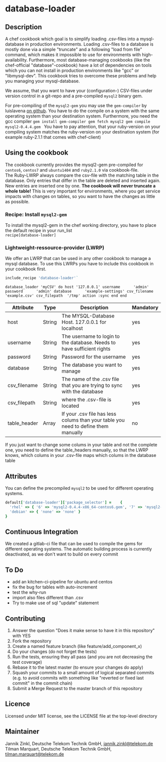 # database-loader
## Description

A chef cookbook which goal is to simplify loading .csv-files into a mysql-database in production environments. Loading .csv-files to a database is mostly done via a simple "truncate" and a following "load from file" command, which makes it impossible to use for environments with high-availability. Furthermore, most database-managing cookbooks (like the chef-official "database"-cookbook) have a lot of dependencies on tools which you can not install in production environments like "gcc" or "libmysql-dev". This cookbook tries to overcome these problems and help you managing your mysql-database.

We assume, that you want to have your (configuration-) CSV-files under version control in a git-repo and a pre-compiled `mysql2` binary gem.  

For pre-compiling of the `mysql2-gem` you may use the `gem-compiler` by luislavena [on github](https://github.com/luislavena/gem-compiler). You have to do the compile on a system with the same operating system than your destination system. Furthermore, you need the gcc compiler
`gem install gem-compiler
 gem fetch mysql2
 gem compile mysql2-0.4.4.gem
`
You have to pay attention, that your ruby-version on your compiling system matches the ruby-version on your destination system (for example ruby-2.1.1 that comes with chef-client) 


## Using the cookbook
The cookbook currently provides the mysql2-gem pre-compiled for `centos6`, `centos7` and `ubuntu1404` and `ruby2.1.0` via cookbook-file.  
The Ruby-LWRP always compare the csv-file with the matching table in the database. Only entries that differ in the table are deleted and inserted again. New entries are inserted one by one. **The cookbook will never truncate a whole table!** This is very important for environments, where you get service impacts with changes on tables, so you want to have the changes as little as possible.

### Recipe: Install `mysql2-gem`
To install the mysql2-gem in the chef working directory, you have to place the default recipe in your run_list  
`recipe[database-loader]` 

### Lightweight-ressource-provider (LWRP)
We offer an LWRP that can be used in any other cookbook to manage a mysql database. To use this LWRPs you have to include this cookbook in your cookbook first.
```ruby
include_recipe 'database-loader'`  
```

`database_loader 'myCSV' do
    host '127.0.0.1'
    username      'admin'
    password      'admin'
    database      'example-settings'
    csv_filename  'example.csv'
    csv_filepath  '/tmp'
    action :sync
  end
end`

Attribute | Type | Description | Mandatory
----------| ----- | --------   | --------
host |  String | The MYSQL-Database Host. 127.0.0.1 for localhost | yes
username | String | The username to login to the database. Needs to have sufficient rights | yes
password | String | Password for the username | yes
database | String | The database you want to manage | yes
csv_filename | String | The name of the .csv file that you are trying to sync with the database | yes
csv_filepath | String | where the .csv-file is located | yes
table_header | Array | If your .csv file has less colums than your table you need to define them manually | no

If you just want to change some colums in your table and not the complete one, you need to define the table_headers manually, so that the LWRP knows, which colums in your .csv-file maps which colums in the database table

## Attributes
You can define the precompiled `mysql2` to be used for different operating systems.  
```ruby
default['database-loader']['package_selector'] =    {
  'rhel' => { '6' => 'mysql2-0.4.4-x86_64-centos6.gem', '7' => 'mysql2-0.4.4-x86_64-centos7.gem' },
  'debian' => { 'none' => 'none' }
}
```

## Continuous Integration
We created a gitlab-ci file that can be used to compile the gems for different operating systems. The automatic building process is currently deactivated, as we don't want to build on every commit

## To Do
* add an kitchen-ci-pipeline for ubuntu and centos
* fix the bug for tables with auto-increment
* test the why-run
* import also files different than .csv
* Try to make use of sql "update" statement

## Contributing

1. Answer the question "Does it make sense to have it in this repository" with YES
2. Fork the repository
3. Create a named feature branch (like feature/add_component_x)
4. Do your changes (do not forget the tests)
5. Run the tests, ensuring they all pass (and you are not decreasing the test coverage)
6. Rebase it to the latest master (to ensure your changes do apply)
7. Squash your commits to a small amount of logical separated commits (e.g. to avoid commits with something like "reverted or fixed last commit" in the commit chain)
8. Submit a Merge Request to the master branch of this repository

## Licence
Licensed under MIT license, see the LICENSE file at the top-level directory

## Maintainer

Jannik Zinkl, Deutsche Telekom Technik GmbH, jannik.zinkl@telekom.de  
Tilman Marquart, Deutsche Telekom Technik GmbH, tilman.marquart@telekom.de
